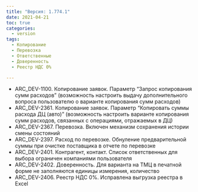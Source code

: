 ```yaml
---
title: "Версия: 1.774.1"
date: 2021-04-21
toc: true
categories:
  - version
tags:
  - Копирование
  - Перевозка
  - Ответственные
  - Доверенность
  - Реестр НДС 0%

---
```


-   ARC_DEV-1100. Копирование заявок. Параметр “Запрос копирования сумм расходов” (возможность настроить выдачу дополнительного вопроса пользователю о варианте копирования сумм расходов)
-   ARC_DEV-2361. Копирование заявок. Параметр “Копировать суммы расхода ДЦ (авто)” (возможность настроить варианте копирования сумм расходов, связанных с операциями, отражаемых в ДЦ)
-   ARC_DEV-2367. Перевозка. Включен механизм сохранения истории смены состояний
-   ARC_DEV-2397. Расход по перевозке. Обнуление предварительной суммы при очистке поставщика в отчете по перевозке
-   ARC_DEV-2401. Контрагент, контакт. Список ответственных для выбора ограничен компаниями пользователя
-   ARC_DEV-2402. Доверенность. Для варианта на ТМЦ в печатной форме не заполняются единицы измерения, количество
-   ARC_DEV-2406. Реестр НДС 0%. Исправлена выгрузка реестра в Excel
